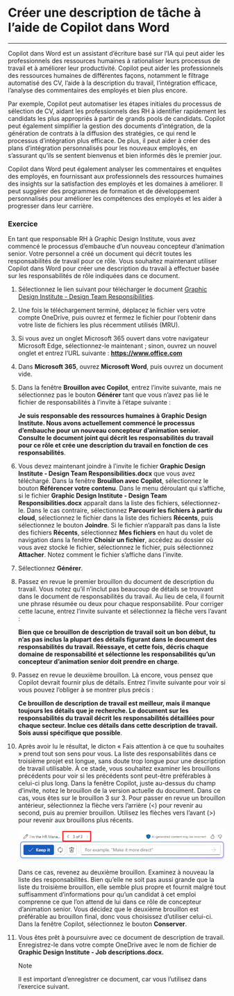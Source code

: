# Créer une description de tâche à l’aide de Copilot dans Word
---
Copilot dans Word est un assistant d’écriture basé sur l’IA qui peut aider les professionnels des ressources humaines à rationaliser leurs processus de travail et à améliorer leur productivité. Copilot peut aider les professionnels des ressources humaines de différentes façons, notamment le filtrage automatisé des CV, l’aide à la description du travail, l’intégration efficace, l’analyse des commentaires des employés et bien plus encore.

Par exemple, Copilot peut automatiser les étapes initiales du processus de sélection de CV, aidant les professionnels des RH à identifier rapidement les candidats les plus appropriés à partir de grands pools de candidats. Copilot peut également simplifier la gestion des documents d’intégration, de la génération de contrats à la diffusion des stratégies, ce qui rend le processus d’intégration plus efficace. De plus, il peut aider à créer des plans d’intégration personnalisés pour les nouveaux employés, en s’assurant qu’ils se sentent bienvenus et bien informés dès le premier jour.

Copilot dans Word peut également analyser les commentaires et enquêtes des employés, en fournissant aux professionnels des ressources humaines des insights sur la satisfaction des employés et les domaines à améliorer. Il peut suggérer des programmes de formation et de développement personnalisés pour améliorer les compétences des employés et les aider à progresser dans leur carrière.

### Exercice

En tant que responsable RH à Graphic Design Institute, vous avez commencé le processus d’embauche d’un nouveau concepteur d’animation senior. Votre personnel a créé un document qui décrit toutes les responsabilités de travail pour ce rôle. Vous souhaitez maintenant utiliser Copilot dans Word pour créer une description du travail à effectuer basée sur les responsabilités de rôle indiquées dans ce document.

1.  Sélectionnez le lien suivant pour télécharger le document [Graphic Design Institute - Design Team Responsibilities](https://edxinteractivepage.blob.core.windows.net/ms-4004/Graphic%20Design%20Institute%20-%20Design%20Team%20Responsibilities.docx).
2.  Une fois le téléchargement terminé, déplacez le fichier vers votre compte OneDrive, puis ouvrez et fermez le fichier pour l’obtenir dans votre liste de fichiers les plus récemment utilisés (MRU).
3.  Si vous avez un onglet Microsoft 365 ouvert dans votre navigateur Microsoft Edge, sélectionnez-le maintenant ; sinon, ouvrez un nouvel onglet et entrez l’URL suivante : **https://www.office.com**
4.  Dans **Microsoft 365**, ouvrez **Microsoft Word**, puis ouvrez un document vide.
5.  Dans la fenêtre **Brouillon avec Copilot**, entrez l’invite suivante, mais ne sélectionnez pas le bouton **Générer** tant que vous n’avez pas lié le fichier de responsabilités à l’invite à l’étape suivante :
    
    **Je suis responsable des ressources humaines à Graphic Design Institute. Nous avons actuellement commencé le processus d’embauche pour un nouveau concepteur d’animation senior. Consulte le document joint qui décrit les responsabilités du travail pour ce rôle et crée une description du travail en fonction de ces responsabilités**.
6.  Vous devez maintenant joindre à l’invite le fichier **Graphic Design Institute - Design Team Responsibilities.docx** que vous avez téléchargé. Dans la fenêtre **Brouillon avec Copilot**, sélectionnez le bouton **Référencer votre contenu**. Dans le menu déroulant qui s’affiche, si le fichier **Graphic Design Institute - Design Team Responsibilities.docx** apparaît dans la liste des fichiers, sélectionnez-le. Dans le cas contraire, sélectionnez **Parcourir les fichiers à partir du cloud**, sélectionnez le fichier dans la liste des fichiers **Récents**, puis sélectionnez le bouton **Joindre**. Si le fichier n’apparaît pas dans la liste des fichiers **Récents**, sélectionnez **Mes fichiers** en haut du volet de navigation dans la fenêtre **Choisir un fichier**, accédez au dossier où vous avez stocké le fichier, sélectionnez le fichier, puis sélectionnez **Attacher**. Notez comment le fichier s’affiche dans l’invite.
7.  Sélectionnez **Générer**.
8.  Passez en revue le premier brouillon du document de description du travail. Vous notez qu’il n’inclut pas beaucoup de détails se trouvant dans le document de responsabilités du travail. Au lieu de cela, il fournit une phrase résumée ou deux pour chaque responsabilité. Pour corriger cette lacune, entrez l’invite suivante et sélectionnez la flèche vers l’avant :
    
    **Bien que ce brouillon de description de travail soit un bon début, tu n’as pas inclus la plupart des détails figurant dans le document des responsabilités du travail. Réessaye, et cette fois, décris chaque domaine de responsabilité et sélectionne les responsabilités qu’un concepteur d’animation senior doit prendre en charge**.
9.  Passez en revue le deuxième brouillon. Là encore, vous pensez que Copilot devrait fournir plus de détails. Entrez l’invite suivante pour voir si vous pouvez l’obliger à se montrer plus précis :
    
    **Ce brouillon de description de travail est meilleur, mais il manque toujours les détails que je recherche. Le document sur les responsabilités du travail décrit les responsabilités détaillées pour chaque secteur. Inclue ces détails dans cette description de travail. Sois aussi spécifique que possible**.
10. Après avoir lu le résultat, le dicton « Fais attention à ce que tu souhaites » prend tout son sens pour vous. La liste des responsabilités dans ce troisième projet est longue, sans doute trop longue pour une description de travail utilisable. À ce stade, vous souhaitez examiner les brouillons précédents pour voir si les précédents sont peut-être préférables à celui-ci plus long. Dans la fenêtre Copilot, juste au-dessus du champ d’invite, notez le brouillon de la version actuelle du document. Dans ce cas, vous êtes sur le brouillon 3 sur 3. Pour passer en revue un brouillon antérieur, sélectionnez la flèche vers l’arrière (&lt;) pour revenir au second, puis au premier brouillon. Utilisez les flèches vers l’avant (&gt;) pour revenir aux brouillons plus récents.
    
    ![Capture d’écran montrant la plage de brouillons dans la fenêtre Copilot dans Word, avec le brouillon actuel en cours, le brouillon 3 sur 3.](../media/copilot-word-drafts-db99d003.png)
    
    
    Dans ce cas, revenez au deuxième brouillon. Examinez à nouveau la liste des responsabilités. Bien qu’elle ne soit pas aussi grande que la liste du troisième brouillon, elle semble plus propre et fournit malgré tout suffisamment d’informations pour qu’un candidat à cet emploi comprenne ce que l’on attend de lui dans ce rôle de concepteur d’animation senior. Vous décidez que le deuxième brouillon est préférable au brouillon final, donc vous choisissez d’utiliser celui-ci. Dans la fenêtre Copilot, sélectionnez le bouton **Conserver**.
11. Vous êtes prêt à poursuivre avec ce document de description de travail. Enregistrez-le dans votre compte OneDrive avec le nom de fichier de **Graphic Design Institute - Job descriptions.docx.**

    > [!NOTE]
    > Il est important d’enregistrer ce document, car vous l’utilisez dans l’exercice suivant.
